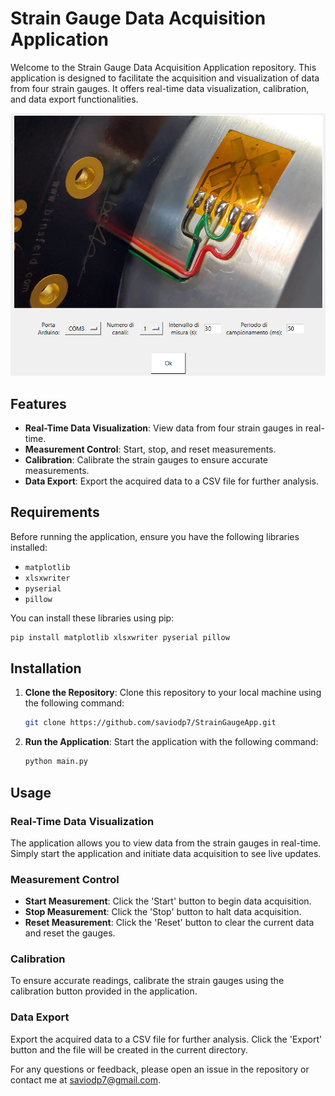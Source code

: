 # Strain Gauge Data Acquisition Application

Welcome to the Strain Gauge Data Acquisition Application repository. This application is designed to facilitate the acquisition and visualization of data from four strain gauges. It offers real-time data visualization, calibration, and data export functionalities.

<p align="center">
  <img src="images/setup.png" alt="Strain Gauge Setup" width="600" />
</p>

## Features

- **Real-Time Data Visualization**: View data from four strain gauges in real-time.
- **Measurement Control**: Start, stop, and reset measurements.
- **Calibration**: Calibrate the strain gauges to ensure accurate measurements.
- **Data Export**: Export the acquired data to a CSV file for further analysis.

## Requirements

Before running the application, ensure you have the following libraries installed:

- `matplotlib`
- `xlsxwriter`
- `pyserial`
- `pillow`

You can install these libraries using pip:

```bash
pip install matplotlib xlsxwriter pyserial pillow
```
## Installation

1. **Clone the Repository**: Clone this repository to your local machine using the following command:

    ```bash
    git clone https://github.com/saviodp7/StrainGaugeApp.git
    ```

2. **Run the Application**: Start the application with the following command:

    ```bash
    python main.py
    ```

## Usage

### Real-Time Data Visualization

The application allows you to view data from the strain gauges in real-time. Simply start the application and initiate data acquisition to see live updates.

### Measurement Control

- **Start Measurement**: Click the 'Start' button to begin data acquisition.
- **Stop Measurement**: Click the 'Stop' button to halt data acquisition.
- **Reset Measurement**: Click the 'Reset' button to clear the current data and reset the gauges.

### Calibration

To ensure accurate readings, calibrate the strain gauges using the calibration button provided in the application.

### Data Export

Export the acquired data to a CSV file for further analysis. Click the 'Export' button and the file will be created in the current directory.

For any questions or feedback, please open an issue in the repository or contact me at [saviodp7@gmail.com](mailto:saviodp7@gmail.com).
